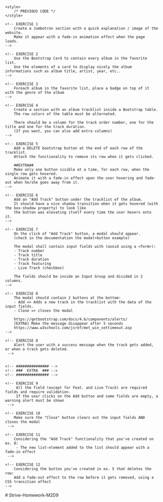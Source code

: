 <!DOCTYPE html>
<!--
IMPORTANT:
Start from the previous Musical assignment project you've created on M2-D2
    
ASSIGNMENT RULES
- The project must be pushed to a new repository and linked in EduFlow by the end of the day.
- You can google / use StackOverflow BUT we suggest you to use just the material provided and documentation.
- To test the page, open it with your browser and inspect it with developer tools / device emulator.
- Use Bootstrap4.6 classes to create the page.
- Use containers, rows and cols in order to achieve a great responsive layout.

NOTE:
Most of the requirements in this exercises reference a bootstrap's functionality or component. 
Make sure you check the documentation before creting anything custom.
-->

<html>

<head>
    <!-- IMPORT ALL THE BOOSTRAP RELATED CSS & SCRIPTS-->

    <style>
        /* PREVIOUS CODE */
    </style>
</head>

<body>

    <!-- EXERCISE 1
        Create a Jumbotron section with a quick explanation / image of the website.
        Make it appear with a fade-in animation effect when the page loads.
    -->

    <!-- EXERCISE 2
        Use the Bootstrap Card to contain every album in the favorite list.
        Use the elements of a card to display nicely the album informations such as album title, artist, year, etc..
    -->

    <!-- EXERCISE 3
        Foreach album in the favorite list, place a badge on top of it with the genre of the album
    -->

    <!-- EXERCISE 4
        Create a section with an album tracklist inside a Bootstrap table.
        The row colors of the table must be alternated.

        There should be a column for the track order number, one for the title and one for the track duration.
        (If you want, you can also add extra columns)
    -->

    <!-- EXERCISE 5
        Add a DELETE bootstrap button at the end of each row of the tracklist. 
        Attach the functionality to remove its row when it gets clicked.  

        ##EXTRA##
        Make only one button visible at a time, for each row, when the single row gets hovered. 
        Animate it with a fade-in effect upon the user hovering and fade-out when he/she goes away from it.
    -->

    <!-- EXERCISE 6
        Add an "Add Track" button under the tracklist of the album. 
        It should have a nice shadow transition when it gets hovered (with the box-shadow property) to look like 
        the button was elevating itself every time the user hovers onto it.        
    -->

    <!-- EXERCISE 7
        On the click of "Add Track" button, a modal should appear.
        (check in the documentation the modal+button example)
        
        The modal shall contain input fields with (avoid using a <form>):
        - Track number
        - Track title
        - Track duration
        - Track featuring
        - Live Track (checkbox)

        The fields should be inside an Input Group and divided in 2 columns.
    -->

    <!-- EXERCISE 8
        The modal should contain 2 buttons at the bottom:
        - Add => Adds a new track in the tracklist with the data of the input fields.
        - Close => closes the modal

        https://getbootstrap.com/docs/4.6/components/alerts/
        [EXTRA] Make the message disappear after 5 seconds
        https://www.w3schools.com/jsref/met_win_settimeout.asp
    -->

    <!-- EXERCISE 8
        Alert the user with a success message when the track gets added, or when a track gets deleted.
     -->


    <!-- ############### -->
    <!-- ###  EXTRA  ### -->
    <!-- ############### -->

    <!-- EXERCISE 9
         All the field (except for Feat. and Live Track) are required fields and require validation.
         If the user clicks on the Add button and some fields are empty, a warning alert must be shown
     -->

    <!-- EXERCISE 10
        Make sure the "Close" button clears out the input fields AND closes the modal
     -->

    <!-- EXERCISE 11
        Considering the "Add Track" functionality that you've created on ex. 8: 
         - The new list-element added to the list should appear with a fade-in effect
     -->

    <!-- EXERCISE 12
        Considering the button you've created in ex. 5 that deletes the row:
        Add a fade-out effect to the row before it gets removed, using a CSS transition effect
    -->
</body>

</html>
# Strive-Homework-M2D9
 
